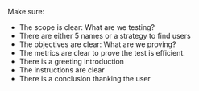 Make sure:

- The scope is clear: What are we testing?
- There are either 5 names or a strategy to find users
- The objectives are clear: What are we proving?
- The metrics are clear to prove the test is efficient.
- There is a greeting introduction
- The instructions are clear
- There is a conclusion thanking the user